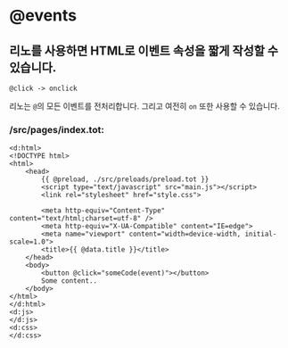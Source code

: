 # @events

## 리노를 사용하면 HTML로 이벤트 속성을 짧게 작성할 수 있습니다.

```
@click -> onclick
```

리노는 `@`의 모든 이벤트를 전처리합니다. 그리고 여전히 `on` 또한 사용할 수 있습니다.

### /src/pages/index.tot:

```
<d:html>
<!DOCTYPE html>
<html>
    <head>
        {{ @preload, ./src/preloads/preload.tot }}
        <script type="text/javascript" src="main.js"></script>
        <link rel="stylesheet" href="style.css">

        <meta http-equiv="Content-Type" content="text/html;charset=utf-8" />
        <meta http-equiv="X-UA-Compatible" content="IE=edge">
        <meta name="viewport" content="width=device-width, initial-scale=1.0">
        <title>{{ @data.title }}</title>
    </head>
    <body>
        <button @click="someCode(event)"></button>
        Some content..
    </body>
</html>
</d:html>
<d:js>
</d:js>
<d:css>
</d:css>
```
